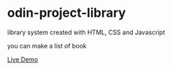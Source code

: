 # odin-project-library
library system created with HTML, CSS and Javascript
<p>you can make a list of book</p>
<a href="https://binary-web.github.io/odin-project-library/"> Live Demo </a>
